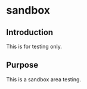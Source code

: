 # sandbox

## Introduction

This is for testing only.

## Purpose

This is a sandbox area testing.



